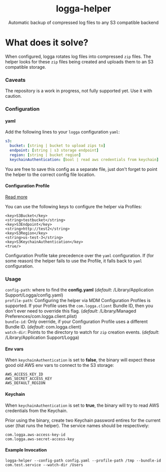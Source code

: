 <h1 align="center">logga-helper</h1>
<p align="center">
    Automatic backup of compressed log files to any S3 compatible backend
</p>

# What does it solve?
When configured, logga rotates log files into compressed `zip` files.
The helper looks for these `zip` files being created and uploads them to an S3 compatible storage.

### Caveats

The repository is a work in progress, not fully supported yet. Use it with caution.

### Configuration

#### yaml
Add the following lines to your `logga` configuration `yaml`:
```yaml
s3:
  bucket: [string | bucket to upload zips to]
  endpoint: [string | s3 storage endpoint]
  region: [string | bucket region]
  keychainAuthentication: [bool | read aws credentials from keychain]
```
You are free to save this config as a separate file, just don't forget to point the helper to the correct config file location.

#### Configuration Profile
[Read more](https://docs.getlogga.com/usage/configuration#configuration-with-custom-mdm-configuration-profile)

You can use the following keys to configure the helper via Profiles:
```plist
<key>S3Bucket</key>
<string>testbucket</string>
<key>S3Endpoint</key>
<string>http://test2</string>
<key>S3Region</key>
<string>us-test-3</string>
<key>S3KeychainAuthentication</key>
<true/>
```

Configuration Profile take precedence over the `yaml` configuration. If (for some reason) the helper fails to use the Profile, it falls back to `yaml` configuration.

### Usage

`config-path`: where to find the **config.yaml** (*default*: /Library/Application Support/Logga/config.yaml)  
`profile-path`: Configuring the helper via MDM Configuration Profiles is supported. If your Profile uses the `com.logga.client` Bundle ID, then you don't ever need to override this flag. (*default*: /Library/Managed Preferences/com.logga.client.plist)  
`bundle-id`: Only override, if your Configuration Profile uses a different Bundle ID. (*default*: com.logga.client)  
`watch-dir`: Points to the directory to watch for `zip` creation events. (*default*: /Library/Application Support/Logga)

#### Env vars
When `keychainAuthentication` is set to **false**, the binary will expect these good old AWS env vars to connect to the S3 storage:

`AWS_ACCESS_KEY_ID`  
`AWS_SECRET_ACCESS_KEY`  
`AWS_DEFAULT_REGION`

#### Keychain
When `keychainAuthentication` is set to **true**, the binary will try to read AWS credentials from the Keychain.

Prior using the binary, create two Keychain password entires for the current user (that runs the helper). The service names should be respectively:
```
com.logga.aws-access-key-id
com.logga.aws-secret-access-key
```

#### Example Invocation

`logga-helper --config-path config.yaml --profile-path /tmp --bundle-id com.test.service --watch-dir /Users`
